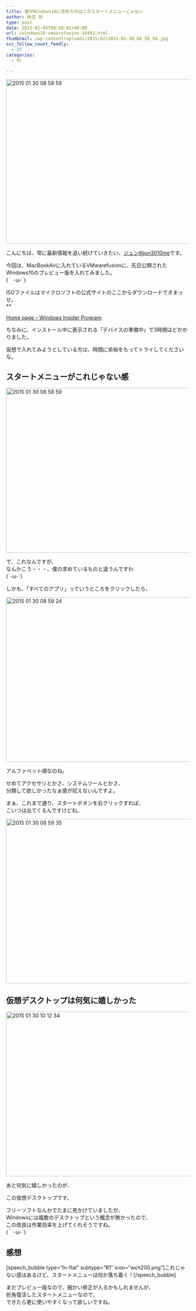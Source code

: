 ```yaml
---
title: 僕がWindows10に求めたのはこのスタートメニューじゃない
author: 魚住 惇
type: post
date: 2015-02-05T08:58:01+00:00
url: /windows10-vmwarefusion-10492.html
thumbnail: /wp-content/uploads/2015/02/2015-01-30_08_58_59.jpg
scc_follow_count_feedly:
  - 37
categories:
  - PC

---
```

<img decoding="async" loading="lazy" src="/wp-content/uploads/2015/02/2015-01-30_08_58_59.jpg" alt="2015 01 30 08 58 59" title="2015-01-30_08_58_59.jpg" border="0" width="600" height="450" /><!--more-->

こんにちは、常に最新情報を追い続けていきたい、[ジュン@jun3010me][1]です。

今回は、MacBookAirに入れているVMwarefusionに、先日公開されたWindows10のプレビュー版を入れてみました。  
(｀･ω･´)

ISOファイルはマイクロソフトの公式サイトのここからダウンロードできまっせ。  
**</p> 

<a href="https://insider.windows.com/" target="_blank">Home page &#8211; Windows Insider Program</a>

</b>  
ちなみに、<span class="b">インストール中に表示される「デバイスの準備中」で3時間ほどかかりました。</span>  
  
仮想で入れてみようとしている方は、時間に余裕をもってトライしてくださいな。

## スタートメニューがこれじゃない感

<img decoding="async" loading="lazy" src="/wp-content/uploads/2015/02/2015-01-30_08_58_591.jpg" alt="2015 01 30 08 58 59" title="2015-01-30_08_58_59.jpg" border="0" width="600" height="450" /> 

で、これなんですが、  
なんかこう・・・、僕の求めているものと違うんですわ  
(´･ω･\`)

しかも、「すべてのアプリ」っていうところをクリックしたら、

<img decoding="async" loading="lazy" src="/wp-content/uploads/2015/02/2015-01-30_08_59_241.jpg" alt="2015 01 30 08 59 24" title="2015-01-30_08_59_24.jpg" border="0" width="600" height="450" /> 

アルファベット順なのね。

せめてアクセサリとかさ、システムツールとかさ、  
分類して欲しかったなぁ感が拭えないんですよ。

まぁ、これまで通り、スタートボタンを右クリックすれば、  
こいつは出てくるんですけどね。

<img decoding="async" loading="lazy" src="/wp-content/uploads/2015/02/2015-01-30-08.59.35.jpg" alt="2015 01 30 08 59 35" title="2015-01-30 08.59.35.jpg" border="0" width="600" height="450" /> 

## 仮想デスクトップは何気に嬉しかった

<img decoding="async" loading="lazy" src="/wp-content/uploads/2015/02/2015-01-30-10.12.34.jpg" alt="2015 01 30 10 12 34" title="2015-01-30 10.12.34.jpg" border="0" width="600" height="450" /> 

あと何気に嬉しかったのが、

この仮想デスクトップです。

フリーソフトなんかでたまに見かけていましたが、  
Windowsには複数のデスクトップという概念が無かったので、  
この改良は作業効率を上げてくれそうですね。  
(｀･ω･´)

## 感想

[speech\_bubble type=“In-flat&#8221; subtype=&#8221;R1&#8243; icon=&#8221;wch200.png&#8221;]これじゃない感はあるけど、スタートメニューは何か落ち着く！[/speech\_bubble]

まだプレビュー版なので、細かい修正が入るかもしれませんが、  
折角復活したスタートメニューなので、  
できたら更に使いやすくなって欲しいですね。

 [1]: https://twitter.com/jun3010me